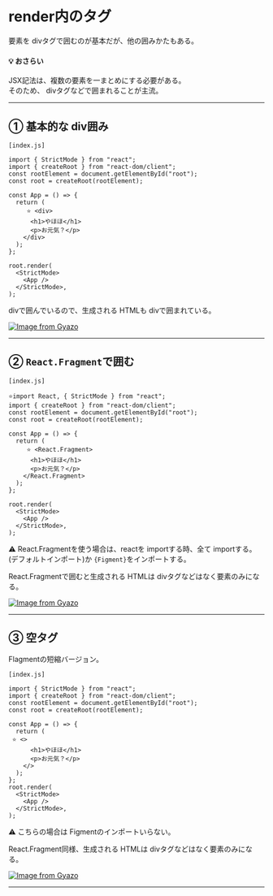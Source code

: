 # render内のタグ
要素を divタグで囲むのが基本だが、他の囲みかたもある。

#### 💡 おさらい
JSX記法は、複数の要素を一まとめにする必要がある。  
そのため、 divタグなどで囲まれることが主流。  
***

## ① 基本的な div囲み
~~~
[index.js]

import { StrictMode } from "react";
import { createRoot } from "react-dom/client";
const rootElement = document.getElementById("root");
const root = createRoot(rootElement);

const App = () => {
  return (
　　　⭐️ <div>
      <h1>やほほ</h1>
      <p>お元気？</p>
    </div>
  );
};

root.render(
  <StrictMode>
    <App />
  </StrictMode>,
);
~~~

divで囲んでいるので、生成される HTMLも divで囲まれている。

[![Image from Gyazo](https://i.gyazo.com/f8fe4f14fafcd297b6a18b5f0c513e3c.png)](https://gyazo.com/f8fe4f14fafcd297b6a18b5f0c513e3c)
***

## ② `React.Fragment`で囲む
~~~
[index.js]

⭐️import React, { StrictMode } from "react";
import { createRoot } from "react-dom/client";
const rootElement = document.getElementById("root");
const root = createRoot(rootElement);

const App = () => {
  return (
　　　⭐️ <React.Fragment>
      <h1>やほほ</h1>
      <p>お元気？</p>
    </React.Fragment>
  );
};

root.render(
  <StrictMode>
    <App />
  </StrictMode>,
);
~~~
⚠️ React.Fragmentを使う場合は、reactを importする時、全て importする。(デフォルトインポート)か `{Figment}`をインポートする。

React.Fragmentで囲むと生成される HTMLは divタグなどはなく要素のみになる。

[![Image from Gyazo](https://i.gyazo.com/7c3e4c6800edccfba06a2affdf7d84c3.png)](https://gyazo.com/7c3e4c6800edccfba06a2affdf7d84c3)
***

## ③ 空タグ
Flagmentの短縮バージョン。
~~~
[index.js]

import { StrictMode } from "react";
import { createRoot } from "react-dom/client";
const rootElement = document.getElementById("root");
const root = createRoot(rootElement);

const App = () => {
  return (
 ⭐️ <>
      <h1>やほほ</h1>
      <p>お元気？</p>
    </>
  );
};
root.render(
  <StrictMode>
    <App />
  </StrictMode>,
);
~~~
⚠️ こちらの場合は Figmentのインポートいらない。  

React.Fragment同様、生成される HTMLは divタグなどはなく要素のみになる。

[![Image from Gyazo](https://i.gyazo.com/7c3e4c6800edccfba06a2affdf7d84c3.png)](https://gyazo.com/7c3e4c6800edccfba06a2affdf7d84c3)
***
